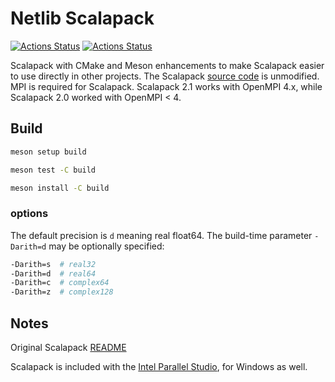 # Netlib Scalapack

[![Actions Status](https://github.com/scivision/scalapack/workflows/ci_linux/badge.svg)](https://github.com/scivision/scalapack/actions)
[![Actions Status](https://github.com/scivision/scalapack/workflows/ci_macos/badge.svg)](https://github.com/scivision/scalapack/actions)

Scalapack with CMake and Meson enhancements to make Scalapack easier to use directly in other projects.
The Scalapack
[source code](http://www.netlib.org/scalapack/) is unmodified.
MPI is required for Scalapack.
Scalapack 2.1 works with OpenMPI 4.x, while Scalapack 2.0 worked with OpenMPI &lt; 4.

## Build

```sh
meson setup build

meson test -C build

meson install -C build
```

### options

The default precision is `d` meaning real float64.
The build-time parameter `-Darith=d` may be optionally specified:

```sh
-Darith=s  # real32
-Darith=d  # real64
-Darith=c  # complex64
-Darith=z  # complex128
```

## Notes

Original Scalapack [README](./README)

Scalapack is included with the
[Intel Parallel Studio](https://software.intel.com/en-us/qualify-for-free-software),
for Windows as well.
